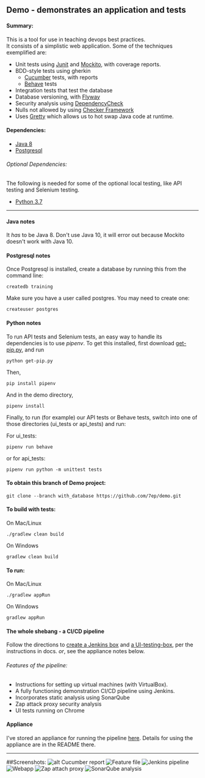## Demo - demonstrates an application and tests

#### Summary:
This is a tool for use in teaching devops best practices.  
It consists of a simplistic web application.  Some of the techniques exemplified are:
* Unit tests using [Junit](https://junit.org/junit5/) and [Mockito](https://site.mockito.org/), with coverage reports.
* BDD-style tests using gherkin
  * [Cucumber](https://docs.cucumber.io/) tests, with reports
  * [Behave](https://behave.readthedocs.io/en/latest/) tests
* Integration tests that test the database
* Database versioning, with [Flyway](https://flywaydb.org/)
* Security analysis using [DependencyCheck](https://www.owasp.org/index.php/OWASP_Dependency_Check)
* Nulls not allowed by using [Checker Framework](https://checkerframework.org/)
* Uses [Gretty](https://github.com/akhikhl/gretty) which allows us to hot swap Java code at runtime.

#### Dependencies:

* [Java 8](https://www.oracle.com/technetwork/java/javase/overview/java8-2100321.html)  
* [Postgresql](https://www.postgresql.org/)

###### Optional Dependencies:
The following is needed for some of the optional local testing,
like API testing and Selenium testing.
* [Python 3.7](https://www.python.org/downloads/)

---
#### Java notes
It *has* to be Java 8.  Don't use Java 10, it will error out because Mockito doesn't work with Java 10.

#### Postgresql notes
Once Postgresql is installed, create a database by running this from the command line:

    createdb training

Make sure you have a user called postgres.  You may need to create one:

    createuser postgres
    
#### Python notes
To run API tests and Selenium tests, an easy way to handle its 
dependencies is to use *pipenv*.  To get this installed, first download
[get-pip.py](https://bootstrap.pypa.io/get-pip.py), and run

    python get-pip.py
    
Then,

    pip install pipenv
   
And in the demo directory,
    
    pipenv install   
   
Finally, to run (for example) our API tests or Behave tests,
switch into one of those directories (ui_tests or api_tests) and
run:

For ui_tests:

    pipenv run behave
    
or for api_tests:

    pipenv run python -m unittest tests
    
#### To obtain this branch of Demo project:
    git clone --branch with_database https://github.com/7ep/demo.git  
    
#### To build with tests:
On Mac/Linux

    ./gradlew clean build

On Windows

    gradlew clean build

#### To run:
On Mac/Linux

    ./gradlew appRun

On Windows

    gradlew appRun
    
#### The whole shebang - a CI/CD pipeline

Follow the directions to [create a Jenkins box](https://github.com/7ep/demo/blob/with_database/docs/jenkins_box_guide.txt) and [a UI-testing-box](https://github.com/7ep/demo/blob/with_database/docs/ui_test_box.txt), per the instructions
in docs.  *or*, see the appliance notes below.

###### Features of the pipeline:
* Instructions for setting up virtual machines (with VirtualBox).
* A fully functioning demonstration CI/CD pipeline using Jenkins.
* Incorporates static analysis using SonarQube
* Zap attack proxy security analysis
* UI tests running on Chrome
#### Appliance
 I've stored an appliance for running
 the pipeline [here](https://www.dropbox.com/sh/vk1hi9zs0fj9xus/AABBYo766-EGGn2IH0h9awTIa?dl=0).
 Details for using the appliance are in the README there.


---

##Screenshots:
![alt Cucumber report](https://raw.githubusercontent.com/7ep/demo/with_database/screenshots/cucumber_report.png)
![Feature file](https://raw.githubusercontent.com/7ep/demo/with_database/screenshots/feature_file.png)
![Jenkins pipeline](https://raw.githubusercontent.com/7ep/demo/with_database/screenshots/jenkins_pipeline.png)
![Webapp](https://raw.githubusercontent.com/7ep/demo/with_database/screenshots/webapp.png)
![Zap attach proxy](https://raw.githubusercontent.com/7ep/demo/with_database/screenshots/zap.png)
![SonarQube analysis](https://raw.githubusercontent.com/7ep/demo/with_database/screenshots/sonar.png)
